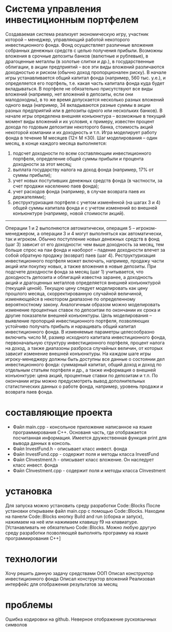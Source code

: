 # Система управления инвестиционным портфелем
Создаваемая система реализует экономическую игру, участник которой –
менеджер, управляющий работой некоторого инвестиционного фонда. Фонд
осуществляет различные вложения собранных денежных средств с целью
получения прибыли. Возможны вложения в срочные депозиты банков
(валютные и рублевые), в драгоценные металлы (в золотые слитки и др.), в
государственные облигации, в акции предприятий – все эти виды вложений
различаются доходностью и риском (обычно доход пропорционален риску).
В начале игры устанавливается общий капитал фонда (например,
560 тыс. у.е.), и определяется его портфель, т.е. какая часть капитала фонда куда
будет вкладываться. В портфеле не обязательно присутствуют все виды
вложений (например, нет вложений в депозиты, если они малодоходны), в то же
время допускается несколько разных вложений одного вида (например, 
34
вкладываются разные суммы в акции разных предприятий или в депозиты
одного или нескольких банков).
В начале игры определена внешняя конъюнктура – возможные в текущий
момент виды вложений и их условия, к примеру, известен процент дохода по
годовым депозитам некоторого банка, стоимость акций некоторой компании и
их доходность и т.п.
Игра моделирует работу фонда в течение М месяцев (12≤ М ≤30). Шаг
моделирования – один месяц, в конце каждого месяца выполняется:
1. подсчет доходности по всем составляющим инвестиционного портфеля,
определение общей суммы прибыли и процента доходности за этот месяц;
2. выплата государству налога на доход фонда (например, 17% от суммы
прибыли);
3. учет новых поступивших денежных средств фонда (в частности, за счет
продажи населению паев фонда);
4. учет расходов фонда (например, в случае возврата паев их держателями);
5. реструктуризация портфеля с учетом изменённой (на шагах 3 и 4) общей
суммы капитала фонда и с учетом изменений во внешней конъюнктуре
(например, новой стоимости акций).
---
Операции 1 и 2 выполняются автоматически, операция 5 – игроком-менеджером,
а операции 3 и 4 могут выполняться как автоматически, так и игроком. Обычно
поступление новых денежных средств в фонд (шаг 3) зависит от его доходности:
чем выше доходность за месяц, тем больше спрос на паи фонда и наоборот –
падение доходности влечет за собой обратную продажу (возврат) паев (шаг 4).
Реструктуризация инвестиционного портфеля может включать, например,
продажу части акций или покупку новых, а также вложения в новые депозиты.
При подсчете доходности фонда за месяц (шаг 1) учитывается, что
доходность депозита и облигаций известна заранее, а доходность акций и
драгоценных металлов определяется внешней конъюнктурой (текущей ценой).
Текущую цену следует моделировать как цену прошлого месяца,
скорректированную случайной величиной, изменяющейся в некотором
диапазоне по определенному вероятностному закону. Аналогичным образом
можно моделировать изменение процентных ставок по депозитам по окончании
их срока и другие показатели внешней конъюнктуры.
Цель моделирования – выявление пропорций инвестиционного портфеля,
позволяющих устойчиво получать прибыль и наращивать общий капитал
инвестиционного фонда. В изменяемые параметры целесообразно включить
число М, размер исходного капитала инвестиционного фонда, первоначальную
структуру инвестиционного портфеля, процент налога на доход, а также
диапазоны разброса случайных величин, от которых зависит изменение внешней
конъюнктуры.
На каждом шаге игры игроку-менеджеру должны быть доступны все
данные о состоянии дел инвестиционного фонда: суммарный капитал, общий
доход и доход по отдельным статьям портфеля и др., а также информация о
внешней конъюнктуре: цена акций, процентные ставки по депозитам и т.п. По
окончании игры можно предусмотреть вывод дополнительных статистических
данных о работе фонда, например, уровень продажи и возврата паев фонда.

# составляющие проекта
+ Файл main.cpp - консольное приложение написанное на языке программирования С++. Основаня часть, где отображается посчитанная информация. Имеется дружественная функция print для вывода данных в консоль.
+ Файл InvestFund.h - описывает класс инвест. фонда
+ Файл InvestFund.cpp - содержит поля и методы класса InvestFund
+ Файл CInvestment.h - описывает класс вложение. Он наследует класс инвест. фонда
+ Файл CInvestment.cpp - содержит поля и методы класса CInvestment


# установка
Для запуска можно установить среду разработки Code::Blocks
	После установки открываем файл main.cpp с помощью Code::Blocks.
	Находим на панели Code::Blocks кнопку Build and run (сборка и запуск), нажимаем на неё или нажимаем клавишу f9 на клавиатуре.
[Устанавливать не обязательно Code::Blocks. Можно любую другую среду разработки позволяющей выполнять программу на языке программирования C++]

# технологии
Хочу решить данную задачу средствами ООП
Описал конструктор инвестиционного фонда
Описал конструктор вложений
Реализовал интерфейс для отображения результатов за месяц

# проблемы
Ошибка кодировки на github. Неверное отображение рускоязычных символов
